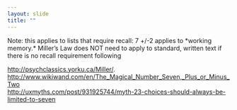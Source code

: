 ```yaml
---
layout: slide
title: ""
---
```


<section data-background-image="assets/images/Slide25.png" data-background-size="90%" data-background-position="center"></section>

<section markdown="1">  
Note: this applies to lists that require recall: 7 +/-2 applies to *working memory.*  Miller’s Law does NOT need to apply to standard, written text if there is no recall requirement following  

http://psychclassics.yorku.ca/Miller/. 
http://www.wikiwand.com/en/The_Magical_Number_Seven,_Plus_or_Minus_Two  
http://uxmyths.com/post/931925744/myth-23-choices-should-always-be-limited-to-seven  
</section>